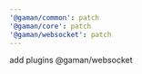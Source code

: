 ```yaml
---
'@gaman/common': patch
'@gaman/core': patch
'@gaman/websocket': patch
---
```


add plugins @gaman/websocket
